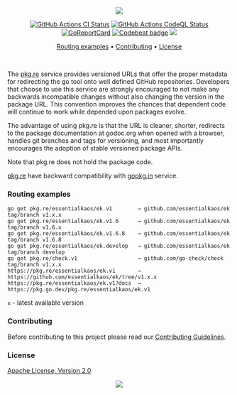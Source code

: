 <p align="center"><img src="https://gh.kaos.st/pkgre.svg"/></p>

<p align="center">
  <a href="https://kaos.sh/w/pkgre/ci"><img src="https://kaos.sh/w/pkgre/ci.svg" alt="GitHub Actions CI Status" /></a>
  <a href="https://kaos.sh/w/pkgre/codeql"><img src="https://kaos.sh/w/pkgre/codeql.svg" alt="GitHub Actions CodeQL Status" /></a>
  <a href="https://kaos.sh/r/pkgre"><img src="https://kaos.sh/r/pkgre.svg" alt="GoReportCard" /></a>
  <a href="https://kaos.sh/b/pkgre"><img src="https://kaos.sh/b/f29ed07b-af32-4d45-a342-59b20e3bfcf9.svg" alt="Codebeat badge" /></a>
  <a href="#license"><img src="https://gh.kaos.st/apache2.svg"></a>
</p>

<p align="center"><a href="#routing-examples">Routing examples</a> • <a href="#contributing">Contributing</a> • <a href="#license">License</a></p>

<br/>

The [pkg.re](https://pkg.re) service provides versioned URLs that offer the proper metadata for redirecting the go tool onto well defined GitHub repositories. Developers that choose to use this service are strongly encouraged to not make any backwards incompatible changes without also changing the version in the package URL. This convention improves the chances that dependent code will continue to work while depended upon packages evolve.


The advantage of using pkg.re is that the URL is cleaner, shorter, redirects to the package documentation at godoc.org when opened with a browser, handles git branches and tags for versioning, and most importantly encourages the adoption of stable versioned package APIs.


Note that pkg.re does not hold the package code.


[pkg.re](https://pkg.re) have backward compatibility with [gopkg.in](https://gopkg.in) service.

### Routing examples

```
go get pkg.re/essentialkaos/ek.v1        → github.com/essentialkaos/ek tag/branch v1.x.x
go get pkg.re/essentialkaos/ek.v1.6      → github.com/essentialkaos/ek tag/branch v1.6.x
go get pkg.re/essentialkaos/ek.v1.6.8    → github.com/essentialkaos/ek tag/branch v1.6.8
go get pkg.re/essentialkaos/ek.develop   → github.com/essentialkaos/ek tag/branch develop
go get pkg.re/check.v1                   → github.com/go-check/check tag/branch v1.x.x
https://pkg.re/essentialkaos/ek.v1       → https://github.com/essentialkaos/ek/tree/v1.x.x
https://pkg.re/essentialkaos/ek.v1?docs  → https://pkg.go.dev/pkg.re/essentialkaos/ek.v1
```

`x` - latest available version

### Contributing

Before contributing to this project please read our [Contributing Guidelines](https://github.com/essentialkaos/contributing-guidelines#contributing-guidelines).

### License

[Apache License, Version 2.0](https://www.apache.org/licenses/LICENSE-2.0)

<p align="center"><a href="https://essentialkaos.com"><img src="https://gh.kaos.st/ekgh.svg"/></a></p>
